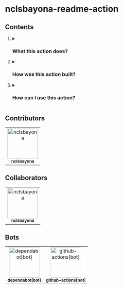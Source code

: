 <h1>nclsbayona-readme-action</h1>

<h2>Contents</h2>

<ol>
  <li>
    <details name="info">
      <summary>
        <h3>What this action does?</h3>
      </summary>
      This action builds a file (I use it for my profile README but it's not limited to that) for you using some APIs and also some information about you.
      <details name="built">
        <summary>
          <h4>What information does this action support?</h4>
        </summary>
        This action supports:
        <ul>
          <li>
              python-version:
              required: false
              description: 'Python version to use to run the file'
              default: '3.10'
          </li>
          <li>
              drink-format:
              required: false
              default: 'html'
              description: 'The format to output drink instructions (string|html|json|csv)'
          </li>
          <li>
            wakatime-format:
            required: false
            default: 'html'
            description: 'The format to output wakatime information (string|html|json|csv)'
          </li>
          <li>
            wakatime-api-key:
            required: false
            default: ''
            description: 'Wakatime API Key to display information about time on PC. Not adding a value to this input disables the lookup of info on Wakatime servers'
          </li>
          <li>
            nasa-api-key:
            required: false
            default: ''
            description: 'Nasa API Key to display a photo of the universe. Not adding a value to this input disables the lookup of info on Nasa servers'
          </li>
          <li>
            file-path:
            required: false
            default: 'README.md'
            description: 'File path of the file we want to generate'
          </li>
          <li>
            template-file-path:
            required: false
            default: 'render_templates/main_template_file'
            description: 'File path of the template we use to generate the file'
          </li>
          <li>
            github-username:
            required: true
            description: 'Github username of the user running the action'
          </li>
          <li>
            telegram-username:
            required: false
            default: ''
            description: 'Telegram username of the user running the action'
          </li>
          <li>
            twitter-username:
            required: false
            default: ''
            description: 'Twitter username of the user running the action'
          </li>
          <li>
            linkedin-username:
            required: false
            default: ''
            description: 'LinkedIn username of the user running the action'
          </li>
          <li>
            webpage-url:
            required: false
            default: ''
            description: 'The url to the user webpage'
          </li>
          <li>
            webpage-qr:
            required: false
            default: ''
            description: 'A QR to the user webpage'
          </li>
          <li>
            contributions-url:
            required: true
            description: 'URL to a grid an image of user contributions'
          </li>
          <li>
            remove-old-readme:
            required: false
            description: 'Whether or not this action should delete the old README'
            default: true
          </li>
        </ul>
        <br />
      </details>
      <hr />
    </details>
  </li>
  <li>
    <details name="info">
      <summary>
        <h3>How was this action built?</h3>
      </summary>
      This action was built using python. The idea is that you can use this action in your profile README so it captures people's attention when they see it.
      <br />
      <details name="built">
        <summary>
          <h4>Why is this action a composite action?</h4>
        </summary>
        This action is a composite action because I wanted to learn more about them. I understand that It might have been easier to use containers for this since the environment is always the same but the generated file would also be in the container and I did not find how could I share that file with the runner so people could use the generated file the way they wanted (Upload it to a remote server, store it in the repository, upload as an artifact to use it somewhere else ...). So I found it useful to keep this action as a composite action. Anyways, if you want to develop this action using containers feel free to do it (I have to admit I created two other versions that use containers, you can check them at the different branches of this repo!).
        <br />
      </details>
      <details name="built">
        <summary>
          <h4>What steps does this action follow?</h4>
        </summary>
        This action does the following steps:
        <ol>
          <li>Download required files (main.py , requirements.txt and a directory containing the render templates for the file that is going to be generated) </li>
          <li>Remove the old README file</li>
          <li>Setup Python in the runner</li>
          <li>Install the required dependencies</li>
          <li>Generate the file using the main.py</li>
          <li>Delete the downloaded files</li>
        </ol>
        <br />
      </details>
      <hr />
    </details>
  </li>
  <li>
    <details name="info">
      <summary>
        <h3>How can I use this action?</h3>
      </summary>
      To use this action you can include in your workflow file a step that uses this action, defining the variables you want to.
      Here's an example
      <img src="https://github.com/nclsbayona/nclsbayona-readme-action/assets/59931437/96f1f3c8-7103-4f1a-bd38-08d6cd3c60c1" />
      <hr />
    </details>
  </li>
</ol>

<h2>Contributors</h2>
<!-- readme: contributors -start -->
<table>
<tr>
    <td align="center">
        <a href="https://github.com/nclsbayona">
            <img src="https://avatars.githubusercontent.com/u/59931437?v=4" width="100;" alt="nclsbayona"/>
            <br />
            <sub><b>nclsbayona</b></sub>
        </a>
    </td></tr>
</table>
<!-- readme: contributors -end -->

<h2>Collaborators</h2>
<!-- readme: collaborators -start -->
<table>
<tr>
    <td align="center">
        <a href="https://github.com/nclsbayona">
            <img src="https://avatars.githubusercontent.com/u/59931437?v=4" width="100;" alt="nclsbayona"/>
            <br />
            <sub><b>nclsbayona</b></sub>
        </a>
    </td></tr>
</table>
<!-- readme: collaborators -end -->

<h2>Bots</h2>
<!-- readme: bots -start -->
<table>
<tr>
    <td align="center">
        <a href="https://github.com/dependabot[bot]">
            <img src="https://avatars.githubusercontent.com/in/29110?v=4" width="100;" alt="dependabot[bot]"/>
            <br />
            <sub><b>dependabot[bot]</b></sub>
        </a>
    </td>
    <td align="center">
        <a href="https://github.com/github-actions[bot]">
            <img src="https://avatars.githubusercontent.com/in/15368?v=4" width="100;" alt="github-actions[bot]"/>
            <br />
            <sub><b>github-actions[bot]</b></sub>
        </a>
    </td></tr>
</table>
<!-- readme: bots -end -->
